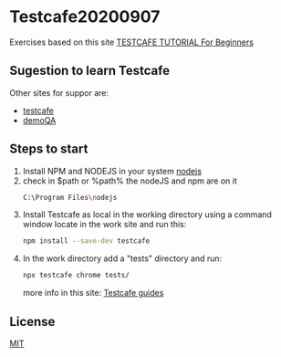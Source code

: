 # Testcafe20200907

Exercises based on this site 
[TESTCAFE TUTORIAL For Beginners](https://www.youtube.com/watch?v=asAFgzIAOIU&list=PLYDwWPRvXB8_TDgPmQyMNjN6gaI8yS7KQ&index=2)

## Sugestion to learn Testcafe 
Other sites for suppor are:
 - [testcafe](https://devexpress.github.io/testcafe/)
 - [demoQA](https://demoqa.com/)

 ## Steps to start
 1. Install NPM and NODEJS in your system 
    [nodejs](https://nodejs.org/en/download/current/)
 2. check in $path or %path% the nodeJS and npm are on it
    ```bash
    C:\Program Files\nodejs
    ```
 3. Install Testcafe as local in the working directory
    using a command window locate in the work site and run this:
    ```bash
    npm install --save-dev testcafe
    ```
 4. In the work directory add a "tests" directory and run:
    ```bash
    npx testcafe chrome tests/
    ```
    more info in this site:
    [Testcafe guides](https://devexpress.github.io/testcafe/documentation/guides/basic-guides/install-testcafe.html)

## License
[MIT](https://choosealicense.com/licenses/mit/)
